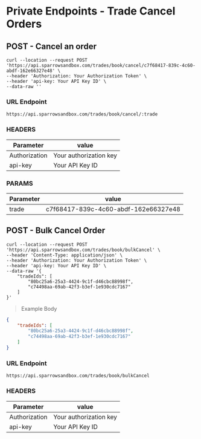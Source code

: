 # Private Endpoints - Trade Cancel Orders

## POST - Cancel an order

```shell
curl --location --request POST 'https://api.sparrowsandbox.com/trades/book/cancel/c7f68417-839c-4c60-abdf-162e66327e48' \
--header 'Authorization: Your Authorization Token' \
--header 'api-key: Your API Key ID' \
--data-raw ''
```


### URL Endpoint
`https://api.sparrowsandbox.com/trades/book/cancel/:trade`

### HEADERS
Parameter |  value
--------- | ------- 
Authorization | Your authorization key
api-key | Your API Key ID

### PARAMS
Parameter |  value
--------- | ------- 
trade | c7f68417-839c-4c60-abdf-162e66327e48

<!-- ----- -->

## POST - Bulk Cancel Order

```shell
curl --location --request POST 'https://api.sparrowsandbox.com/trades/book/bulkCancel' \
--header 'Content-Type: application/json' \
--header 'Authorization: Your Authorization Token' \
--header 'api-key: Your API Key ID' \
--data-raw '{
	"tradeIds": [
		"80bc25a6-25a3-4424-9c1f-d46cbc88998f",
		"c74498aa-69ab-42f3-b3ef-1e930cdc7167"
	]
}'
```

> Example Body

```json
{
	"tradeIds": [
		"80bc25a6-25a3-4424-9c1f-d46cbc88998f",
		"c74498aa-69ab-42f3-b3ef-1e930cdc7167"
	]
}
```


### URL Endpoint
`https://api.sparrowsandbox.com/trades/book/bulkCancel`

### HEADERS
Parameter |  value
--------- | ------- 
Authorization | Your authorization key
api-key | Your API Key ID

